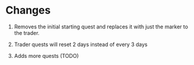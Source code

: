 # Changes

1. Removes the initial starting quest and replaces it with just the marker to the trader.

2. Trader quests will reset 2 days instead of every 3 days

3. Adds more quests (TODO)